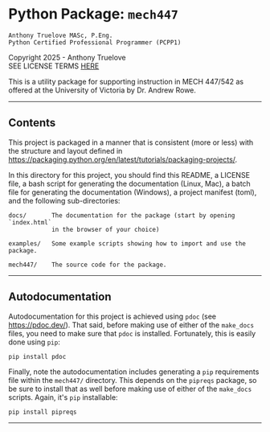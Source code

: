 # Python Package: `mech447`

    Anthony Truelove MASc, P.Eng.
    Python Certified Professional Programmer (PCPP1)

Copyright 2025 - Anthony Truelove  
SEE LICENSE TERMS [HERE](./LICENSE)

This is a utility package for supporting instruction in MECH 447/542 as
offered at the University of Victoria by Dr. Andrew Rowe.

--------


## Contents

This project is packaged in a manner that is consistent (more or less) with
the structure and layout defined in <https://packaging.python.org/en/latest/tutorials/packaging-projects/>.

In this directory for this project, you should find this README, a LICENSE file,
a bash script for generating the documentation (Linux, Mac), a batch file for
generating the documentation (Windows), a project manifest (toml), and
the following sub-directories:

    docs/       The documentation for the package (start by opening `index.html`
                in the browser of your choice)

    examples/   Some example scripts showing how to import and use the package.

    mech447/    The source code for the package.

--------


## Autodocumentation

Autodocumentation for this project is achieved using `pdoc` (see
<https://pdoc.dev/>). That said, before making use of either of the `make_docs`
files, you need to make sure that `pdoc` is installed. Fortunately, this is 
easily done using `pip`:

	pip install pdoc

Finally, note the autodocumentation includes generating a `pip` requirements
file within the `mech447/` directory. This depends on the `pipreqs` package, so
be sure to install that as well before making use of either of the `make_docs`
scripts. Again, it's `pip` installable:

	pip install pipreqs

--------
